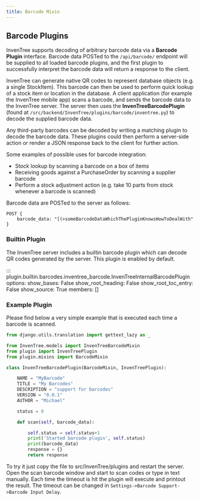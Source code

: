 ```yaml
---
title: Barcode Mixin
---
```


## Barcode Plugins

InvenTree supports decoding of arbitrary barcode data via a **Barcode Plugin** interface. Barcode data POSTed to the `/api/barcode/` endpoint will be supplied to all loaded barcode plugins, and the first plugin to successfully interpret the barcode data will return a response to the client.

InvenTree can generate native QR codes to represent database objects (e.g. a single StockItem). This barcode can then be used to perform quick lookup of a stock item or location in the database. A client application (for example the InvenTree mobile app) scans a barcode, and sends the barcode data to the InvenTree server. The server then uses the **InvenTreeBarcodePlugin** (found at `/src/backend/InvenTree/plugins/barcode/inventree.py`) to decode the supplied barcode data.

Any third-party barcodes can be decoded by writing a matching plugin to decode the barcode data. These plugins could then perform a server-side action or render a JSON response back to the client for further action.

Some examples of possible uses for barcode integration:

- Stock lookup by scanning a barcode on a box of items
- Receiving goods against a PurchaseOrder by scanning a supplier barcode
- Perform a stock adjustment action (e.g. take 10 parts from stock whenever a barcode is scanned)

Barcode data are POSTed to the server as follows:

```
POST {
    barcode_data: "[(>someBarcodeDataWhichThePluginKnowsHowToDealWith"
}
```

### Builtin Plugin

The InvenTree server includes a builtin barcode plugin which can decode QR codes generated by the server. This plugin is enabled by default.

::: plugin.builtin.barcodes.inventree_barcode.InvenTreeInternalBarcodePlugin
    options:
        show_bases: False
        show_root_heading: False
        show_root_toc_entry: False
        show_source: True
        members: []


### Example Plugin

Please find below a very simple example that is executed each time a barcode is scanned.

```python
from django.utils.translation import gettext_lazy as _

from InvenTree.models import InvenTreeBarcodeMixin
from plugin import InvenTreePlugin
from plugin.mixins import BarcodeMixin

class InvenTreeBarcodePlugin(BarcodeMixin, InvenTreePlugin):

    NAME = "MyBarcode"
    TITLE = "My Barcodes"
    DESCRIPTION = "support for barcodes"
    VERSION = "0.0.1"
    AUTHOR = "Michael"

    status = 0

    def scan(self, barcode_data):

        self.status = self.status+1
        print('Started barcode plugin', self.status)
        print(barcode_data)
        response = {}
        return response

```

To try it just copy the file to src/InvenTree/plugins and restart the server. Open the scan barcode window and start to scan codes or type in text manually. Each time the timeout is hit the plugin will execute and printout the result. The timeout can be changed in `Settings->Barcode Support->Barcode Input Delay`.
